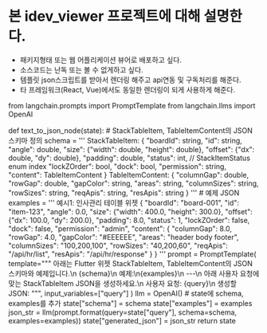 # 본 idev_viewer 프로젝트에 대해 설명한다. 
 - 패키지형태 또는 웹 어플리케이션 뷰어로 배포하고 싶다.
 - 소스코드는 난독 또는 볼 수 없게하고 싶다. 
 - 템플릿 json스크립트를 받아서 렌더링 해주고 api연동 및 구독처리를 해준다.
 - 타 프레임워크(React, Vue)에서도 동일한 렌더링이 되게 사용하게 해준다.

from langchain.prompts import PromptTemplate
from langchain.llms import OpenAI

def text_to_json_node(state):
    # StackTableItem, TableItemContent의 JSON 스키마 정의
    schema = '''
    StackTableItem: {
      "boardId": string,
      "id": string,
      "angle": double,
      "size": {"width": double, "height": double},
      "offset": {"dx": double, "dy": double},
      "padding": double,
      "status": int,  // StackItemStatus enum index
      "lockZOrder": bool,
      "dock": bool,
      "permission": string,
      "content": TableItemContent
    }
    TableItemContent: {
      "columnGap": double,
      "rowGap": double,
      "gapColor": string,
      "areas": string,
      "columnSizes": string,
      "rowSizes": string,
      "reqApis": string,
      "resApis": string
    }
    '''
    # 예제 JSON
    examples = '''
    예시1: 인사관리 테이블 위젯
    {
      "boardId": "board-001",
      "id": "item-123",
      "angle": 0.0,
      "size": {"width": 400.0, "height": 300.0},
      "offset": {"dx": 100.0, "dy": 200.0},
      "padding": 8.0,
      "status": 1,
      "lockZOrder": false,
      "dock": false,
      "permission": "admin",
      "content": {
        "columnGap": 8.0,
        "rowGap": 4.0,
        "gapColor": "#EEEEEE",
        "areas": "header body footer",
        "columnSizes": "100,200,100",
        "rowSizes": "40,200,60",
        "reqApis": "/api/hr/list",
        "resApis": "/api/hr/response"
      }
    }
    '''
    prompt = PromptTemplate(
        template="""
아래는 Flutter 위젯 StackTableItem, TableItemContent의 JSON 스키마와 예제입니다.\n
{schema}\n
예제:\n{examples}\n
---\n
아래 사용자 요청에 맞는 StackTableItem JSON을 생성하세요.\n
사용자 요청: {query}\n
생성할 JSON:
""",
        input_variables=["query"]
    )
    llm = OpenAI()
    # state에 schema, examples를 추가
    state["schema"] = schema
    state["examples"] = examples
    json_str = llm(prompt.format(query=state["query"], schema=schema, examples=examples))
    state["generated_json"] = json_str
    return state 